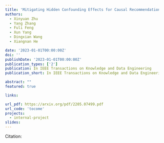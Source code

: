 ```yaml
---
title: 'Mitigating Hidden Confounding Effects for Causal Recommendation'
authors:
  - Xinyuan Zhu
  - Yang Zhang
  - Fuli Feng
  - Xun Yang
  - Dingxian Wang 
  - Xiangnan He

date: '2023-01-01T00:00:00Z'
doi: ''
publishDate: '2023-01-01T00:00:00Z'
publication_types: ['2']
publication: In IEEE Transactions on Knowledge and Data Engineering 
publication_short: In IEEE Transactions on Knowledge and Data Engineering 

abstract: ""
featured: true

links:

url_pdf: https://arxiv.org/pdf/2205.07499.pdf
url_code: 'tocome'
projects:
  - internal-project
slides:
---
```




Citation:
